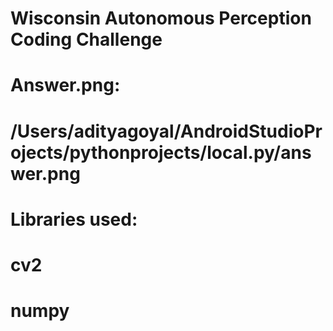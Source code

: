 # Wisconsin Autonomous Perception Coding Challenge


# Answer.png:
# /Users/adityagoyal/AndroidStudioProjects/pythonprojects/local.py/answer.png



# Libraries used:
# cv2
# numpy
#



